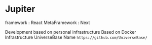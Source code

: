 # Jupiter
framework : React
MetaFramework : Next 

Development based on personal infrastructure
Based on Docker
Infrastructure UniverseBase Name `https://github.com/UniverseBase/ `
